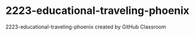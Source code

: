 # 2223-educational-traveling-phoenix
2223-educational-traveling-phoenix created by GitHub Classroom
